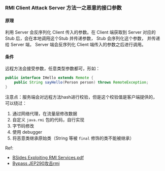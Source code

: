 ### RMI Client Attack Server 方法一之恶意的接口参数

#### 原理 

利用 Server 会反序列化 Client 传入的参数。在 Client 端获取到 Server 对应的 Stub 后，会在本地调用这个Stub 并传递参数， Stub 会序列化这个参数，
并传递给 Server 端， Server 端会反序列化 Client 端传入的参数之后进行调用。

#### 条件

远程方法会接受参数，任意类型参数都可，形如：

```java
public interface IHello extends Remote {
    public String sayHello(Person person) throws RemoteException;
}
```

注意点：服务端会对远程方法hash进行校验，但是这个校验值是客户端提供的，可以绕过：

1. 通过网络代理，在流量层修改数据
2. 自定义 `java.rmi` 包的代码，自行实现
3. 字节码修改
4. 使用 debugger
5. 将恶意类继承原始类（String 等被 `final` 修饰的类不能被继承）

Ref:

- [BSides Exploiting RMI Services.pdf](https://github.com/mogwailabs/rmi-deserialization/blob/master/BSides%20Exploiting%20RMI%20Services.pdf)
- [Bypass JEP290攻击rmi](https://www.anquanke.com/post/id/200860)